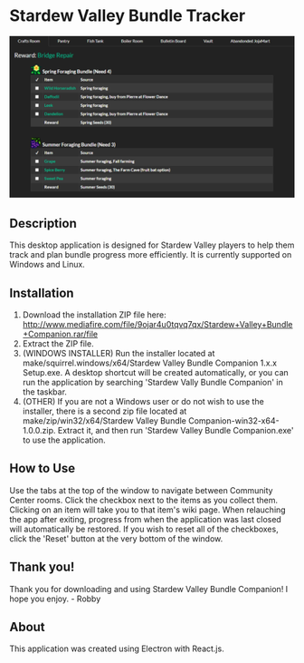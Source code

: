 # Stardew Valley Bundle Tracker

![](https://github.com/holmera1/stardew-bundle-tracker/blob/master/src/images/preview.png)

## Description

This desktop application is designed for Stardew Valley players to help them track and plan bundle progress more efficiently. It is currently supported on Windows and Linux.

## Installation

1. Download the installation ZIP file here: http://www.mediafire.com/file/9ojar4u0tqvq7qx/Stardew+Valley+Bundle+Companion.rar/file
2. Extract the ZIP file.
3. (WINDOWS INSTALLER) Run the installer located at make/squirrel.windows/x64/Stardew Valley Bundle Companion 1.x.x Setup.exe. A desktop shortcut will be created automatically, or you can run the application by searching 'Stardew Vally Bundle Companion' in the taskbar. 
3. (OTHER) If you are not a Windows user or do not wish to use the installer, there is a second zip file located at make/zip/win32/x64/Stardew Valley Bundle Companion-win32-x64-1.0.0.zip. Extract it, and then run 'Stardew Valley Bundle Companion.exe' to use the application.

## How to Use

Use the tabs at the top of the window to navigate between Community Center rooms. Click the checkbox next to the items as you collect them. Clicking on an item will take you to that item's wiki page. When relauching the app after exiting, progress from when the application was last closed will automatically be restored. If you wish to reset all of the checkboxes, click the 'Reset' button at the very bottom of the window. 

## Thank you!

Thank you for downloading and using Stardew Valley Bundle Companion! I hope you enjoy. - Robby

## About

This application was created using Electron with React.js.
